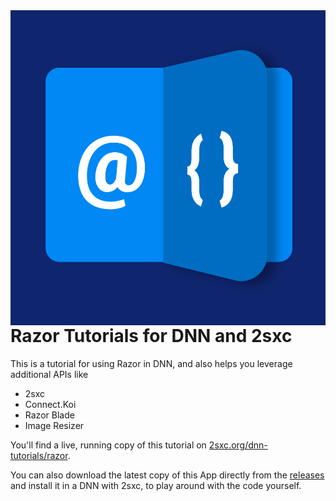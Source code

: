 <img src="app-icon.png" align="right">

# Razor Tutorials for DNN and 2sxc

This is a tutorial for using Razor in DNN, and also helps you leverage additional APIs like

* 2sxc
* Connect.Koi
* Razor Blade
* Image Resizer

You'll find a live, running copy of this tutorial on [2sxc.org/dnn-tutorials/razor](https://2sxc.org/dnn-tutorials/en/razor).

You can also download the latest copy of this App directly from the [releases](./releases) and install it in a DNN with 2sxc, to play around with the code yourself. 